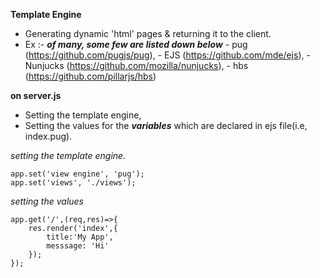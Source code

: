 **Template Engine**

- Generating dynamic 'html' pages & returning it to the client.
- Ex :- ***of many, some few are listed down below***
        - pug (https://github.com/pugjs/pug),
        - EJS (https://github.com/mde/ejs),
        - Nunjucks (https://github.com/mozilla/nunjucks),
        - hbs (https://github.com/pillarjs/hbs)


**on server.js**
- Setting the template engine,
- Setting the values for the ***variables*** which are declared in ejs file(i.e, index.pug).

*setting the template engine.*
```
app.set('view engine', 'pug');
app.set('views', './views');
```

*setting the values*
```
app.get('/',(req,res)=>{
    res.render('index',{
        title:'My App',
        messsage: 'Hi'
    });
});
```